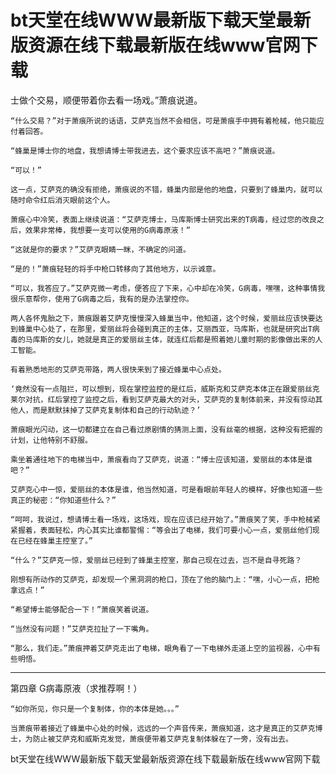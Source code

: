 # bt天堂在线WWW最新版下载天堂最新版资源在线下载最新版在线www官网下载

士做个交易，顺便带着你去看一场戏。”萧痕说道。

    “什么交易？”对于萧痕所说的话语，艾萨克当然不会相信，可是萧痕手中拥有着枪械，他只能应付着回答。

    “蜂巢是博士你的地盘，我想请博士带我进去，这个要求应该不高吧？”萧痕说道。

    “可以！”

    这一点，艾萨克的确没有拒绝，萧痕说的不错，蜂巢内部是他的地盘，只要到了蜂巢内，就可以随时命令红后消灭眼前这个人。

    萧痕心中冷笑，表面上继续说道：“艾萨克博士，马库斯博士研究出来的T病毒，经过您的改良之后，效果非常棒，我想要一支可以使用的G病毒原液！”

    “这就是你的要求？”艾萨克眼睛一眯，不确定的问道。

    “是的！”萧痕轻轻的将手中枪口转移向了其他地方，以示诚意。

    “可以，我答应了。”艾萨克微一考虑，便答应了下来，心中却在冷笑，G病毒，嘿嘿，这种事情我很乐意帮你，使用了G病毒之后，我有的是办法掌控你。

    两人各怀鬼胎之下，萧痕跟着艾萨克慢慢深入蜂巢当中，他知道，这个时候，爱丽丝应该快要达到蜂巢中心处了，在那里，爱丽丝将会碰到真正的主体，艾丽西亚，马库斯，也就是研究出T病毒的马库斯的女儿，她就是真正的爱丽丝主体，就连红后都是照着她儿童时期的影像做出来的人工智能。

    有着熟悉地形的艾萨克带路，两人很快来到了接近蜂巢中心点处。

    ‘竟然没有一点阻拦，可以想到，现在掌控监控的是红后，威斯克和艾萨克本体正在跟爱丽丝克莱尔对抗，红后掌控了监控之后，看到艾萨克最大的对头，艾萨克的复制体前来，并没有惊动其他人，而是默默抹掉了艾萨克复制体和自己的行动轨迹？’

    萧痕眼光闪动，这一切都建立在自己看过原剧情的猜测上面，没有丝毫的根据，这种没有把握的计划，让他特别不舒服。

    乘坐着通往地下的电梯当中，萧痕看向了艾萨克，说道：“博士应该知道，爱丽丝的本体是谁吧？”

    艾萨克心中一惊，爱丽丝的本体是谁，他当然知道，可是看眼前年轻人的模样，好像也知道一些真正的秘密：“你知道些什么？”

    “呵呵，我说过，想请博士看一场戏，这场戏，现在应该已经开始了。”萧痕笑了笑，手中枪械紧紧握着，表面轻松，内心其实比谁都警惕：“等会出了电梯，我们可要小心一点，爱丽丝他们现在已经在蜂巢主控室了。”

    “什么？”艾萨克一惊，爱丽丝已经到了蜂巢主控室，那自己现在过去，岂不是自寻死路？

    刚想有所动作的艾萨克，却发现一个黑洞洞的枪口，顶在了他的脑门上：“嘿，小心一点，把枪拿远点！”

    “希望博士能够配合一下！”萧痕笑着说道。

    “当然没有问题！”艾萨克拉扯了一下嘴角。

    “那么，我们走。”萧痕押着艾萨克走出了电梯，眼角看了一下电梯外走道上空的监视器，心中有些明悟。
------------

第四章 G病毒原液（求推荐啊！）

    “如你所见，你只是一个复制体，你的本体是她。。。”

    当萧痕带着接近了蜂巢中心处的时候，远远的一个声音传来，萧痕知道，这才是真正的艾萨克博士，为防止被艾萨克和威斯克发觉，萧痕便带着艾萨克复制体躲在了一旁，没有出去。

bt天堂在线WWW最新版下载天堂最新版资源在线下载最新版在线www官网下载
